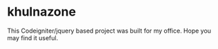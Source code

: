 # khulnazone
This Codeigniter/jquery based project was built for my office.
Hope you may find it useful.

